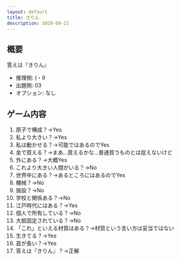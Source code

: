 ```yaml
---
layout: default
title: きりん
description: 2020-09-22
---
```


## 概要

答えは『きりん』

- 推理側: (・9
- 出題側: 03
- オプション: なし

## ゲーム内容

1. 原子で構成？→Yes
2. 私より大きい？→Yes
3. 私は動かせる？→可能ではあるのでYes
4. 金で買える？→まあ…買えるかな…普通買うものとは捉えないけど
5. 外にある？→大概Yes
6. これより大きい人間がいる？→No
7. 世界中にある？→あるところにはあるのでYes
8. 機械？→No
9. 施設？→No
10. 学校と関係ある？→No
11. 江戸時代にはある？→Yes
12. 個人で所有している？→No
13. 大抵固定されている？→No
14. 「これ」といえる材質はある？→材質という言い方は妥当ではない
15. 生きてる？→Yes
16. 首が長い？→Yes
17. 答えは『きりん』？→正解
